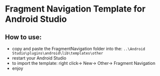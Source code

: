 # Fragment Navigation Template for Android Studio

## How to use:
- copy and paste the FragmentNavigation folder into the:
``
..\Android Studio\plugins\android\lib\templates\other
``
- restart your Android Studio
- to import the template: right click-> New-> Other-> Fragment Navigation
- enjoy